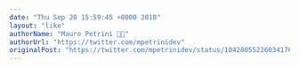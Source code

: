 ```yaml
---
date: "Thu Sep 20 15:59:45 +0000 2018"
layout: "like"
authorName: "Mauro Petrini 👨‍💻"
authorUrl: "https://twitter.com/mpetrinidev"
originalPost: "https://twitter.com/mpetrinidev/status/1042805522603417600"
---
```

